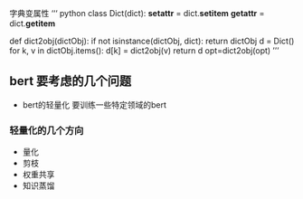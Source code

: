 
字典变属性
‘‘‘ python
class Dict(dict):
    __setattr__ = dict.__setitem__
    __getattr__ = dict.__getitem__


def dict2obj(dictObj):
    if not isinstance(dictObj, dict):
        return dictObj
    d = Dict()
    for k, v in dictObj.items():
        d[k] = dict2obj(v)
    return d
opt=dict2obj(opt)
’’’


## bert 要考虑的几个问题
- bert的轻量化
要训练一些特定领域的bert
### 轻量化的几个方向
- 量化
- 剪枝
- 权重共享
- 知识蒸馏